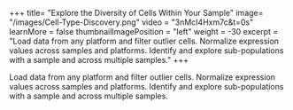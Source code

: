 +++
title= "Explore the Diversity of Cells Within Your Sample"
image= "/images/Cell-Type-Discovery.png"
video =  "3nMcI4Hxm7c&t=0s"
learnMore = false
thumbnailImagePosition = "left"
weight = -30
excerpt = "Load data from any platform and filter outlier cells. Normalize expression values across samples and platforms. Identify and explore sub-populations with a sample and across multiple samples."
+++


Load data from any platform and filter outlier cells. Normalize expression values across samples and platforms. Identify and explore sub-populations with a sample and across multiple samples.
